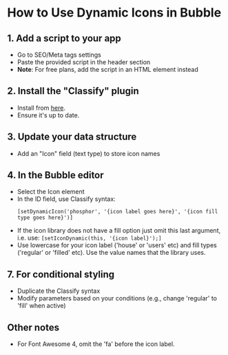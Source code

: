 # How to Use Dynamic Icons in Bubble

## 1. Add a script to your app

- Go to SEO/Meta tags settings
- Paste the provided script in the header section
- **Note**: For free plans, add the script in an HTML element instead

## 2. Install the "Classify" plugin

- Install from [here](https://bubble.io/plugin/classify-1568299250417x684448291308175400).
- Ensure it's up to date. 

## 3. Update your data structure

- Add an "Icon" field (text type) to store icon names

## 4. In the Bubble editor

- Select the Icon element
- In the ID field, use Classify syntax:
  ```
  [setDynamicIcon('phosphor', '{icon label goes here}', '{icon fill type goes here}')]
  ```
- If the icon library does not have a fill option just omit this last argument, i.e. use:  ```[setIconDynamic(this, '{icon label}');]```
- Use lowercase for your icon label ('house' or 'users' etc) and fill types ('regular' or 'filled' etc). Use the value names that the library uses.

## 7. For conditional styling

- Duplicate the Classify syntax
- Modify parameters based on your conditions (e.g., change 'regular' to 'fill' when active)

## Other notes
- For Font Awesome 4, omit the 'fa' before the icon label.
